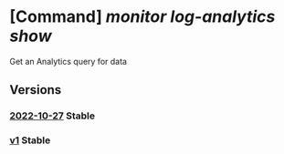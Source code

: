 # [Command] _monitor log-analytics show_

Get an Analytics query for data

## Versions

### [2022-10-27](/Resources/data-plane/microsoft.operationalinsights/L3dvcmtzcGFjZXMve30vcXVlcnk=/2022-10-27.xml) **Stable**

<!-- data-plane:microsoft.operationalinsights /workspaces/{}/query 2022-10-27 -->

### [v1](/Resources/data-plane/microsoft.operationalinsights/L3dvcmtzcGFjZXMve30vcXVlcnk=/v1.xml) **Stable**

<!-- data-plane:microsoft.operationalinsights /workspaces/{}/query v1 -->

